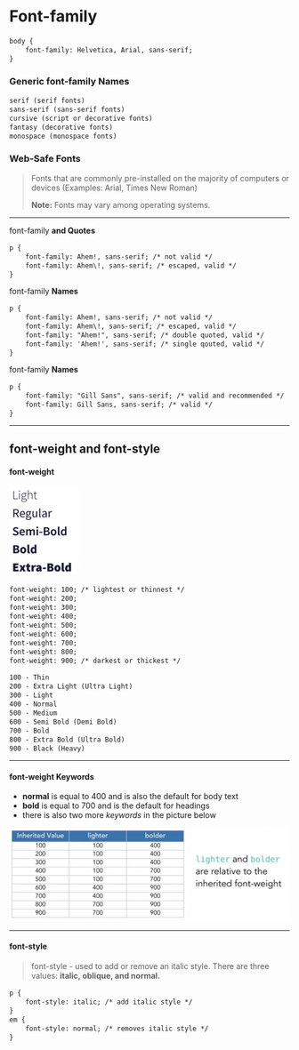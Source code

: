 # Font-family

```
body {
    font-family: Helvetica, Arial, sans-serif;
}
```

### Generic font-family Names

    serif (serif fonts)
    sans-serif (sans-serif fonts)
    cursive (script or decorative fonts)
    fantasy (decorative fonts)
    monospace (monospace fonts)

### Web-Safe Fonts

> Fonts that are commonly pre-installed on the majority of computers or devices (Examples: Arial, Times New Roman)
>
> **Note:** Fonts may vary among operating systems.

---

font-family **and Quotes**

```
p {
    font-family: Ahem!, sans-serif; /* not valid */
    font-family: Ahem\!, sans-serif; /* escaped, valid */
}
```

font-family **Names**

```
p {
    font-family: Ahem!, sans-serif; /* not valid */
    font-family: Ahem\!, sans-serif; /* escaped, valid */
    font-family: "Ahem!", sans-serif; /* double quoted, valid */
    font-family: 'Ahem!', sans-serif; /* single qouted, valid */
}
```

font-family **Names**

```
p {
    font-family: "Gill Sans", sans-serif; /* valid and recommended */
    font-family: Gill Sans, sans-serif; /* valid */
}
```

---

## font-weight and font-style

#### font-weight

<img src="font-weight.png" height="160">


```
font-weight: 100; /* lightest or thinnest */
font-weight: 200; 
font-weight: 300; 
font-weight: 400; 
font-weight: 500; 
font-weight: 600; 
font-weight: 700; 
font-weight: 800; 
font-weight: 900; /* darkest or thickest */
```

    100 - Thin
    200 - Extra Light (Ultra Light)
    300 - Light
    400 - Normal
    500 - Medium
    600 - Semi Bold (Demi Bold)
    700 - Bold
    800 - Extra Bold (Ultra Bold)
    900 - Black (Heavy)

---

#### font-weight **Keywords** 

* **normal** is equal to 400 and is also the default for body text
* **bold** is equal to 700 and is the default for headings
* there is also two more *keywords* in the picture below

<img src="lighter-bolder.png" width="600">

---

#### font-style 

> font-style - used to add or remove an italic style. There are three values: **italic, oblique, and normal.**

```
p {
    font-style: italic; /* add italic style */
}
em {
    font-style: normal; /* removes italic style */
}
```
